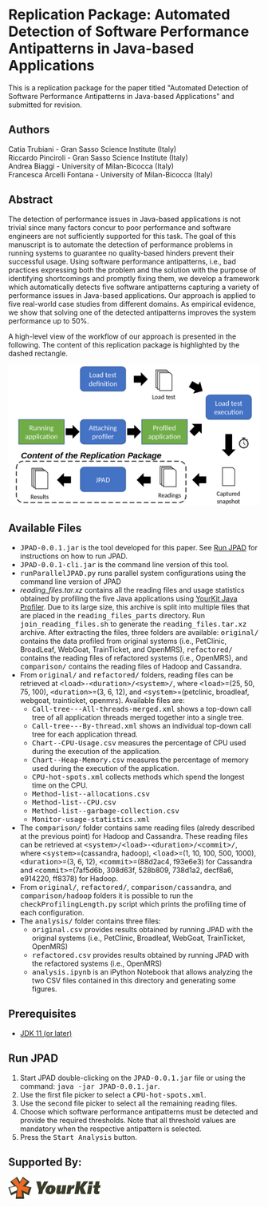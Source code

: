 # Replication Package: Automated Detection of Software Performance Antipatterns in Java-based Applications

This is a replication package for the paper titled "Automated Detection of Software Performance Antipatterns in Java-based Applications" and submitted for revision.



## Authors
Catia Trubiani - Gran Sasso Science Institute (Italy)<br/>Riccardo Pinciroli - Gran Sasso Science Institute (Italy)<br/>Andrea Biaggi - University of Milan-Bicocca (Italy)<br/>Francesca Arcelli Fontana - University of Milan-Bicocca (Italy)



## Abstract
The detection of performance issues in Java-based applications is not trivial since many factors concur to poor performance and software engineers are not sufficiently supported for this task.
The goal of this manuscript is to automate the detection of performance problems in running systems to guarantee no quality-based hinders prevent their successful usage.
Using software performance antipatterns, i.e., bad practices expressing both the problem and the solution with the purpose of identifying shortcomings and promptly fixing them, we develop a framework which automatically detects five software antipatterns capturing a variety of performance issues in Java-based applications.
Our approach is applied to five real-world case studies from different domains. As empirical evidence, we show that solving one of the detected antipatterns improves the system performance up to 50%.

A high-level view of the workflow of our approach is presented in the following. The content of this replication package is highlighted by the dashed rectangle.

![High-level workflow of our approach](https://github.com/rickypinci/jpad-replication/blob/main/resources/pad-workflow.png?raw=true)



## Available Files
- <tt>JPAD-0.0.1.jar</tt> is the tool developed for this paper. See [Run JPAD](#run-jpad) for instructions on how to run JPAD.
- <tt>JPAD-0.0.1-cli.jar</tt> is the command line version of this tool.
- <tt>runParallelJPAD.py</tt> runs parallel system configurations using the command line version of JPAD
- *reading_files.tar.xz* contains all the reading files and usage statistics obtained by profiling the five Java applications using [YourKit Java Profiler](https://www.yourkit.com/java/profiler/). Due to its large size, this archive is split into multiple files that are placed in the <tt>reading\_files\_parts</tt> directory. Run <tt>join\_reading\_files.sh</tt> to generate the <tt>reading\_files.tar.xz</tt> archive. After extracting the files, three folders are available: <tt>original/</tt> contains the data profiled from original systems (i.e., PetClinic, BroadLeaf, WebGoat, TrainTicket, and OpenMRS), <tt>refactored/</tt> contains the reading files of refactored systems (i.e., OpenMRS), and <tt>comparison/</tt> contains the reading files of Hadoop and Cassandra.
- From <tt>original/</tt> and <tt>refactored/</tt> folders, reading files can be retrieved at <tt>\<load\>-\<duration\>/\<system\>/</tt>, where <tt>\<load\></tt>=(25, 50, 75, 100), <tt>\<duration\></tt>=(3, 6, 12), and <tt>\<system\></tt>=(petclinic, broadleaf, webgoat, trainticket, openmrs). Available files are:
	- <tt>Call-tree---All-threads-merged.xml</tt> shows a top-down call tree of all application threads merged together into a single tree.
	- <tt>Call-tree---By-thread.xml</tt> shows an individual top-down call tree for each application thread.
	- <tt>Chart--CPU-Usage.csv</tt> measures the percentage of CPU used during the execution of the application.
	- <tt>Chart--Heap-Memory.csv</tt> measures the percentage of memory used during the execution of the application.
	- <tt>CPU-hot-spots.xml</tt> collects methods which spend the longest time on the CPU.
	- <tt>Method-list--allocations.csv</tt>
	- <tt>Method-list--CPU.csv</tt>
	- <tt>Method-list--garbage-collection.csv</tt>
	- <tt>Monitor-usage-statistics.xml</tt>
- The <tt>comparison/</tt> folder contains same reading files (alredy described at the previous point) for Hadoop and Cassandra. These reading files can be retrieved at <tt>\<system\>/\<load\>-\<duration\>/\<commit\>/</tt>, where <tt>\<system\></tt>=(cassandra, hadoop), <tt>\<load\></tt>=(1, 10, 100, 500, 1000), <tt>\<duration\></tt>=(3, 6, 12), <tt>\<commit\></tt>=(88d2ac4, f93e6e3) for Cassandra and <tt>\<commit\></tt>=(7af5d6b, 308d63f, 528b809, 738d1a2, decf8a6, e914220, ff8378) for Hadoop.
- From <tt>original/</tt>, <tt>refactored/</tt>, <tt>comparison/cassandra</tt>, and <tt>comparison/hadoop</tt> folders it is possible to run the <tt>checkProfilingLength.py</tt> script which prints the profiling time of each configuration.
- The <tt>analysis/</tt> folder contains three files:
	- <tt>original.csv</tt> provides results obtained by running JPAD with the original systems (i.e., PetClinic, Broadleaf, WebGoat, TrainTicket, OpenMRS)
	- <tt>refactored.csv</tt> provides results obtained by running JPAD with the refactored systems (i.e., OpenMRS)
	- <tt>analysis.ipynb</tt> is an iPython Notebook that allows analyzing the two CSV files contained in this directory and generating some figures.



## Prerequisites
- [JDK 11 (or later)](https://www.oracle.com/java/technologies/javase-jdk11-downloads.html)
<!--- [JavaFX SDK](https://gluonhq.com/products/javafx/)-->
<!--- To profile each system while running load tests, it is also necessary to download:-->
<!--	- [YourKit](https://www.yourkit.com/java/profiler/features/)-->
<!--	- [Locust](https://locust.io/)-->
<!--	- The five Java-based applications analyzed in the paper:-->
<!--		- [PetClinic](https://github.com/spring-projects/spring-petclinic)-->
<!--		- [Broadleaf](https://github.com/BroadleafCommerce/DemoSite)-->
<!--		- [WebGoat](https://github.com/WebGoat/WebGoat)-->
<!--		- [TrainTicket](https://github.com/FudanSELab/train-ticket)-->
<!--		- [OpenMRS](https://github.com/openmrs/openmrs-core)-->



## Run JPAD
1) Start JPAD double-clicking on the <tt>JPAD-0.0.1.jar</tt> file or using the command: <tt>java -jar JPAD-0.0.1.jar</tt>.
2) Use the first file picker to select a <tt>CPU-hot-spots.xml</tt>.
3) Use the second file picker to select all the remaining reading files.
4) Choose which software performance antipatterns must be detected and provide the required thresholds. Note that all threshold values are mandatory when the respective antipattern is selected.
5) Press the <tt>Start Analysis</tt> button.

## Supported By:
[![YourKit](resources/yklogo.png)](https://www.yourkit.com)

